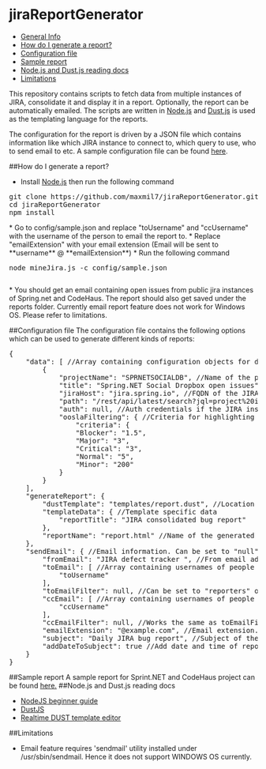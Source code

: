 jiraReportGenerator
===================
* [General Info](#info)
* [How do I generate a report?](#process)
* [Configuration file](#config)
* [Sample report](#report)
* [Node.js and Dust.js reading docs](#docs)  
* [Limitations](#limitations)

<a name="info"></a>This repository contains scripts to fetch data from multiple instances of JIRA, consolidate it and display it in a report. Optionally, the report can be automatically emailed. The scripts are written in [Node.js](http://nodejs.org) and [Dust.js](http://linkedin.github.io/dustjs/) is used as the templating language for the reports.

The configuration for the report is driven by a JSON file which contains information like which JIRA instance to connect to, which query to use, who to send email to etc. A sample configuration file can be found [here](config/sample.json).



##<a name="process"></a>How do I generate a report? 

* Install [Node.js](http://nodejs.org) then run the following command
 <p><pre>git clone https://github.com/maxmil7/jiraReportGenerator.git
cd jiraReportGenerator
npm install</pre></p>
* Go to config/sample.json and replace "toUsername" and "ccUsername" with the username of the person to email the report to.
* Replace "emailExtension" with your email extension (Email will be sent to **username** @ **emailExtension**)
* Run the following command
<p><pre>node mineJira.js -c config/sample.json</p></pre>
* You should get an email containing open issues from public jira instances of Spring.net and CodeHaus. The report should also get saved under the reports folder. Currently email report feature does not work for Windows OS. Please refer to limitations.

##<a name="config"></a>Configuration file 
The configuration file contains the following options which can be used to generate different kinds of reports:
<pre>
{
    "data": [ //Array containing configuration objects for different projects
        {
            "projectName": "SPRNETSOCIALDB", //Name of the project
            "title": "Spring.NET Social Dropbox open issues", //Description of the issues being filtered
            "jiraHost": "jira.spring.io", //FQDN of the JIRA instance
            "path": "/rest/api/latest/search?jql=project%20in%20(\"Spring.NET%20Social%20Dropbox\")%20AND%20type%20%3D%20Bug", //JIRA REST query for filtering bugs
            "auth": null, //Auth credentials if the JIRA instace requires authentication for displaying issues. Format should be "username:password"
            "ooslaFiltering": { //Criteria for highlighting bugs as OOSLA (out of sla). Can be set to "null" if OOSLA highlighting is not required.
                "criteria": {
                "Blocker": "1.5",
                "Major": "3",
                "Critical": "3",
                "Normal": "5",
                "Minor": "200"
            }
        }
    ],
    "generateReport": {
        "dustTemplate": "templates/report.dust", //Location of dust template to use to generate the report
        "templateData": { //Template specific data
            "reportTitle": "JIRA consolidated bug report" 
        },
        "reportName": "report.html" //Name of the generated report file. Can be set to "null" if you don't want to save the report.
    },
    "sendEmail": { //Email information. Can be set to "null" if you don't want to email the report.
        "fromEmail": "JIRA defect tracker <DefectTracker@paypal.com>", //From email address
        "toEmail": [ //Array containing usernames of people to email the report to.
            "toUsername" 
        ],
        "toEmailFilter": null, //Can be set to "reporters" or "assignees". Report will be sent to the reporters or assignees of the issues in addition to the poeple specified in the "toEmail"
        "ccEmail": [ //Array containing usernames of people to be CC'ed
            "ccUsername"
        ],
        "ccEmailFilter": null, //Works the same as toEmailFilter however people are in CC instead of To
        "emailExtension": "@example.com", //Email extension. Will be appended to the username
        "subject": "Daily JIRA bug report", //Subject of the email
        "addDateToSubject": true //Add date and time of report in the subject
    }
}
</pre>


##<a name="report"></a>Sample report
A sample report for Sprint.NET and CodeHaus project can be found [here.](reports/sample_report.html)
##<a name="docs"></a>Node.js and Dust.js reading docs
* [NodeJS beginner guide](http://nodeguide.com/beginner.html)
* [DustJS](http://linkedin.github.io/dustjs/)
* [Realtime DUST template editor](http://linkedin.github.io/dustjs/test/test.html)

##<a name="limitations"></a>Limitations
* Email feature requires 'sendmail' utility installed under /usr/sbin/sendmail. Hence it does not support WINDOWS OS currently.
